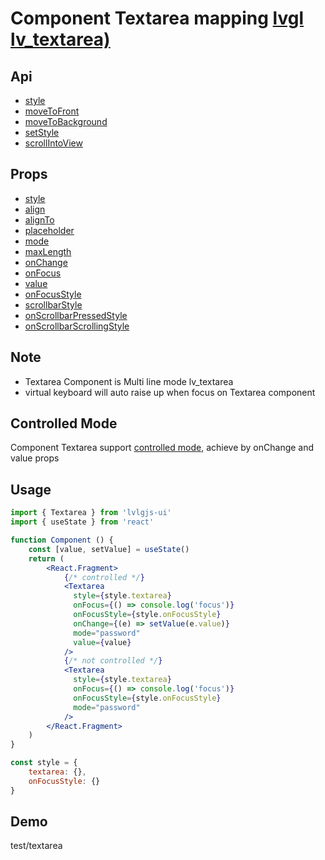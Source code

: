 # Component Textarea mapping [lvgl lv_textarea)](https://docs.lvgl.io/master/widgets/textarea.html)

## Api
- [style](../api/style.md)
- [moveToFront](../api/moveToFront.md)
- [moveToBackground](../api/moveToBackground.md)
- [setStyle](../api/setStyle.md)
- [scrollIntoView](../api/scrollIntoView.md)

## Props
- [style](../props/style.md)
- [align](../props/align.md)
- [alignTo](../props/alignTo.md)
- [placeholder](../props/placeholder.md)
- [mode](../props/mode/1.md)
- [maxLength](../props/maxLength.md)
- [onChange](../props/onChange/1.md)
- [onFocus](../props/onFocus.md)
- [value](../props/value/1.md)
- [onFocusStyle](../props/onFocusStyle.md)
- [scrollbarStyle](../props/scrollbarStyle.md)
- [onScrollbarPressedStyle](../props/onScrollbarPressedStyle.md)
- [onScrollbarScrollingStyle](../props/onScrollbarScrollingStyle.md)

## Note
- Textarea Component is Multi line mode lv_textarea
- virtual keyboard will auto raise up when focus on Textarea component 

## Controlled Mode
Component Textarea support [controlled mode](https://krasimir.gitbooks.io/react-in-patterns/content/chapter-05/), achieve by onChange and value props  

## Usage
```jsx
import { Textarea } from 'lvlgjs-ui'
import { useState } from 'react'

function Component () {
    const [value, setValue] = useState()
    return (
        <React.Fragment>
            {/* controlled */}
            <Textarea
              style={style.textarea}
              onFocus={() => console.log('focus')}
              onFocusStyle={style.onFocusStyle}
              onChange={(e) => setValue(e.value)}
              mode="password"
              value={value}
            />
            {/* not controlled */}
            <Textarea
              style={style.textarea}
              onFocus={() => console.log('focus')}
              onFocusStyle={style.onFocusStyle}
              mode="password"
            />
        </React.Fragment>
    )
}

const style = {
    textarea: {},
    onFocusStyle: {}
}
```

## Demo
test/textarea
